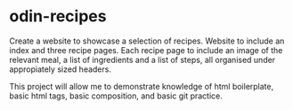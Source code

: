 # odin-recipes

Create a website to showcase a selection of recipes. Website to include an index and three recipe pages. Each recipe page to include an image of the relevant meal, a list of ingredients and a list of steps, all organised under appropiately sized headers.

This project will allow me to demonstrate knowledge of html boilerplate, basic html tags, basic composition, and basic git practice.